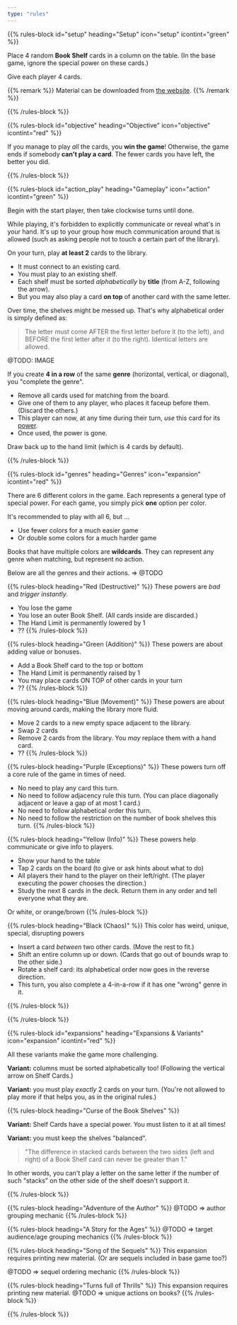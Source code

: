 ```yaml
---
type: "rules"
---
```


{{% rules-block id="setup" heading="Setup" icon="setup" icontint="green" %}}

Place 4 random **Book Shelf** cards in a column on the table. (In the base game, ignore the special power on these cards.)

Give each player 4 cards.

{{% remark %}}
Material can be downloaded from [the website](https://pandaqi.com/mammoth-messages/).
{{% /remark %}}

{{% /rules-block %}}

{{% rules-block id="objective" heading="Objective" icon="objective" icontint="red" %}}

If you manage to play _all_ the cards, you **win the game**! Otherwise, the game ends if somebody **can't play a card**. The fewer cards you have left, the better you did.

{{% /rules-block %}}

{{% rules-block id="action_play" heading="Gameplay" icon="action" icontint="green" %}}

Begin with the start player, then take clockwise turns until done.

While playing, it's forbidden to explicitly communicate or reveal what's in your hand. It's up to your group how much communication around that is allowed (such as asking people not to touch a certain part of the library).

On your turn, play **at least 2** cards to the library.
* It must connect to an existing card.
* You must play to an existing shelf.
* Each shelf must be sorted _alphabetically_ by **title** (from A-Z, following the arrow).
* But you may also play a card **on top** of another card with the same letter.

Over time, the shelves might be messed up. That's why alphabetical order is simply defined as:

> The letter must come AFTER the first letter before it (to the left), and BEFORE the first letter after it (to the right). Identical letters are allowed.

@TODO: IMAGE

If you create **4 in a row** of the same **genre** (horizontal, vertical, or diagonal), you "complete the genre".
* Remove all cards used for matching from the board.
* Give one of them to any player, who places it faceup before them. (Discard the others.)
* This player can now, at any time during their turn, _use_ this card for its [power](#genres).
* Once used, the power is gone.

Draw back up to the hand limit (which is 4 cards by default).

<!--- Original rule said your turn ended instantly upon completing a genre, but that just feels like a useless exception at this point? --->

{{% /rules-block %}}

{{% rules-block id="genres" heading="Genres" icon="expansion" icontint="red" %}}

There are 6 different colors in the game. Each represents a general type of special power. For each game, you simply pick **one** option per color.

It's recommended to play with all 6, but ...
* Use fewer colors for a much easier game
* Or double some colors for a much harder game

Books that have multiple colors are **wildcards**. They can represent any genre when matching, but represent no action.

Below are all the genres and their actions. => @TODO

{{% rules-block heading="Red (Destructive)" %}}
These powers are _bad_ and _trigger instantly_.

* You lose the game
* You lose an outer Book Shelf. (All cards inside are discarded.)
* The Hand Limit is permanently lowered by 1
* ??
{{% /rules-block %}}

{{% rules-block heading="Green (Addition)" %}}
These powers are about adding value or bonuses.

* Add a Book Shelf card to the top or bottom
* The Hand Limit is permanently raised by 1
* You may place cards ON TOP of other cards in your turn
* ??
{{% /rules-block %}}

{{% rules-block heading="Blue (Movement)" %}}
These powers are about moving around cards, making the library more fluid.

* Move 2 cards to a new empty space adjacent to the library.
* Swap 2 cards
* Remove 2 cards from the library. You _may_ replace them with a hand card.
* ??
{{% /rules-block %}}

{{% rules-block heading="Purple (Exceptions)" %}}
These powers turn off a core rule of the game in times of need.

* No need to play any card this turn.
* No need to follow adjacency rule this turn. (You can place diagonally adjacent or leave a gap of at most 1 card.)
* No need to follow alphabetical order this turn.
* No need to follow the restriction on the number of book shelves this turn.
{{% /rules-block %}}

{{% rules-block heading="Yellow (Info)" %}}
These powers help communicate or give info to players.

* Show your hand to the table
* Tap 2 cards on the board (to give or ask hints about what to do)
* All players their hand to the player on their left/right. (The player executing the power chooses the direction.)
* Study the next 8 cards in the deck. Return them in any order and tell everyone what they are.

Or white, or orange/brown
{{% /rules-block %}}

{{% rules-block heading="Black (Chaos)" %}}
This color has weird, unique, special, disrupting powers

* Insert a card _between_ two other cards. (Move the rest to fit.)
* Shift an entire column up or down. (Cards that go out of bounds wrap to the other side.)
* Rotate a shelf card: its alphabetical order now goes in the reverse direction.
* This turn, you also complete a 4-in-a-row if it has one "wrong" genre in it.

{{% /rules-block %}}

{{% /rules-block %}}

{{% rules-block id="expansions" heading="Expansions & Variants" icon="expansion" icontint="red" %}}


All these variants make the game more challenging.

**Variant:** columns must be sorted alphabetically too! (Following the vertical arrow on Shelf Cards.)

**Variant:** you must play _exactly_ 2 cards on your turn. (You're not allowed to play more if that helps you, as in the original rules.)

{{% rules-block heading="Curse of the Book Shelves" %}}

**Variant:** Shelf Cards have a special power. You must listen to it at all times!

**Variant:** you must keep the shelves "balanced". 

> "The difference in stacked cards between the two sides (left and right) of a Book Shelf card can never be greater than 1."

In other words, you can't play a letter on the same letter if the number of such "stacks" on the other side of the shelf doesn't support it.

{{% /rules-block %}}



{{% rules-block heading="Adventure of the Author" %}}
@TODO => author grouping mechanic
{{% /rules-block %}}

{{% rules-block heading="A Story for the Ages" %}}
@TODO => target audience/age grouping mechanics
{{% /rules-block %}}

{{% rules-block heading="Song of the Sequels" %}}
This expansion requires printing new material. (Or are sequels included in base game too?)

@TODO => sequel ordering mechanic
{{% /rules-block %}}

{{% rules-block heading="Turns full of Thrills" %}}
This expansion requires printing new material.
@TODO => unique actions on books?
{{% /rules-block %}}

{{% /rules-block %}}